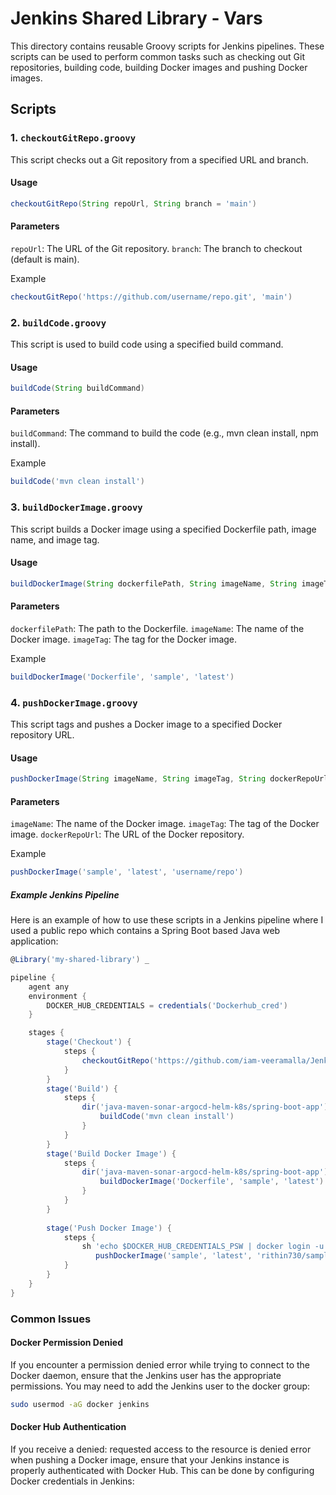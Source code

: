# Jenkins Shared Library - Vars

This directory contains reusable Groovy scripts for Jenkins pipelines. These scripts can be used to perform common tasks such as checking out Git repositories, building code, building Docker images and pushing Docker images.

## Scripts

### 1. `checkoutGitRepo.groovy`
This script checks out a Git repository from a specified URL and branch.

#### Usage
```groovy
checkoutGitRepo(String repoUrl, String branch = 'main')
```
#### Parameters
`repoUrl`: The URL of the Git repository.
`branch`: The branch to checkout (default is main).

Example

```groovy
checkoutGitRepo('https://github.com/username/repo.git', 'main')
```

### 2. `buildCode.groovy`
This script is used to build code using a specified build command.

#### Usage
```groovy
buildCode(String buildCommand)
```
#### Parameters
`buildCommand`: The command to build the code (e.g., mvn clean install, npm install).

Example

```groovy
buildCode('mvn clean install')
```
### 3. `buildDockerImage.groovy`
This script builds a Docker image using a specified Dockerfile path, image name, and image tag.

#### Usage
```groovy
buildDockerImage(String dockerfilePath, String imageName, String imageTag)
```
#### Parameters
`dockerfilePath`: The path to the Dockerfile.
`imageName`: The name of the Docker image.
`imageTag`: The tag for the Docker image.

Example

```groovy
buildDockerImage('Dockerfile', 'sample', 'latest')
```

### 4. `pushDockerImage.groovy`
This script tags and pushes a Docker image to a specified Docker repository URL.

#### Usage
```groovy
pushDockerImage(String imageName, String imageTag, String dockerRepoUrl)
```
#### Parameters
`imageName`: The name of the Docker image.
`imageTag`: The tag of the Docker image.
`dockerRepoUrl`: The URL of the Docker repository.

Example

```groovy
pushDockerImage('sample', 'latest', 'username/repo')
```

##### Example Jenkins Pipeline
Here is an example of how to use these scripts in a Jenkins pipeline where I used a public repo which contains a Spring Boot based Java web application:

```groovy
@Library('my-shared-library') _

pipeline {
    agent any
    environment {
        DOCKER_HUB_CREDENTIALS = credentials('Dockerhub_cred')
    }

    stages {
        stage('Checkout') {
            steps {
                checkoutGitRepo('https://github.com/iam-veeramalla/Jenkins-Zero-To-Hero.git', 'main')
            }
        }
        stage('Build') {
            steps {
                dir('java-maven-sonar-argocd-helm-k8s/spring-boot-app') {
                    buildCode('mvn clean install')
                }
            }
        }
        stage('Build Docker Image') {
            steps {
                dir('java-maven-sonar-argocd-helm-k8s/spring-boot-app') {
                    buildDockerImage('Dockerfile', 'sample', 'latest')
                }
            }
        }
  
        stage('Push Docker Image') {
            steps {
                sh 'echo $DOCKER_HUB_CREDENTIALS_PSW | docker login -u $DOCKER_HUB_CREDENTIALS_USR --password-stdin'
                   pushDockerImage('sample', 'latest', 'rithin730/sample')
            }
        }
    }
}
```

### Common Issues
#### Docker Permission Denied
If you encounter a permission denied error while trying to connect to the Docker daemon, ensure that the Jenkins user has the appropriate permissions. You may need to add the Jenkins user to the docker group:

```sh
sudo usermod -aG docker jenkins
```

#### Docker Hub Authentication
If you receive a denied: requested access to the resource is denied error when pushing a Docker image, ensure that your Jenkins instance is properly authenticated with Docker Hub. This can be done by configuring Docker credentials in Jenkins:



